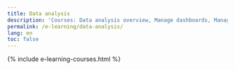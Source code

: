 ```yaml
---
title: Data analysis
description: 'Courses: Data analysis overview, Manage dashboards, Manage reports'
permalink: /e-learning/data-analysis/
lang: en
toc: false
---
```


{% include e-learning-courses.html %}
